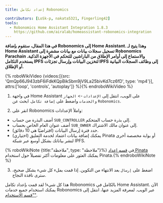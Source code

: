 ```yaml
---
title: إعداد تكامل Robonomics

contributors: [LoSk-p, nakata5321, Fingerling42]
tools:
  - Robonomics Home Assistant Integration 1.8.3
    https://github.com/airalab/homeassistant-robonomics-integration
---
```


**في هذا المقال، ستقوم بإضافة Robonomics إلى Home Assistant. وهذا يتيح لـ Home Assistant تسجيل سجلات بيانات مع بيانات مشفرة إلى Robonomics Parachain والاستماع إلى أوامر الإطلاق من الباراشين للتحكم في الأجهزة الذكية. يستخدم التكامل IPFS لتخزين البيانات وإرسال تجزئات IPFS إلى وظائف السجلات البيانية أو الإطلاق.**

{% roboWikiVideo {videos:[{src: 'QmQp66J943zbF6iFdkKQpBikSbm9jV9La25bivKd7cz6fD', type: 'mp4'}], attrs:['loop', 'controls', 'autoplay']} %}{% endroboWikiVideo %}

1. في واجهة Home Assistant على الويب، انتقل إلى `الإعدادات` -> `الجهاز والخدمات` واضغط على `إضافة تكامل`. ابحث عن `Robonomics`.

2. انقر على Robonomics واملأ الإعدادات:

- أضف البذرة من حساب `SUB_CONTROLLER` إلى بذرة حساب المتحكم.
- أضف عنوان العام الخاص بحساب `SUB_OWNER` إلى عنوان مالك الاشتراك.
- حدد فترة إرسال البيانات (افتراضيًا هي 10 دقائق).
- (اختياري) يمكنك إضافة بيانات اعتماد لخدمة التعليق Pinata أو بوابة مخصصة أخرى لنشر بياناتك بشكل أوسع عبر شبكة IPFS.

{% roboWikiNote {title:"ملاحظة", type: "ملاحظة"}%} في [قسم إعداد Pinata](/docs/pinata-setup) يمكنك العثور على معلومات أكثر تفصيلاً حول استخدام Pinata.{% endroboWikiNote %}

3. اضغط على `إرسال` بعد الانتهاء من التكوين. إذا قمت بملء كل شيء بشكل صحيح، سترى نافذة النجاح.

هذا كل شيء! لقد قمت بإعداد تكامل Robonomics بالكامل في Home Assistant. الآن يمكنك استخدام جميع خدمات Robonomics عبر الويب. لمعرفة المزيد عنها، انتقل إلى ["قسم الاستخدام"](docs/add-user).